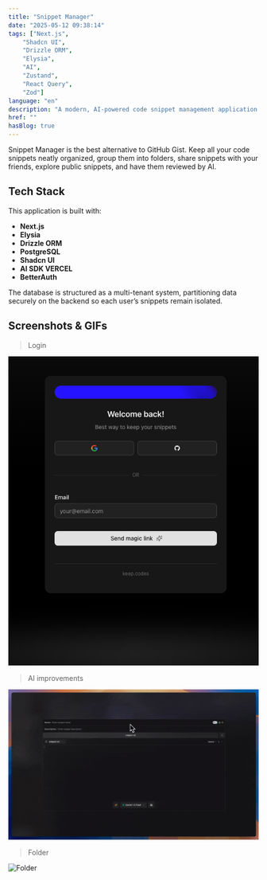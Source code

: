 ```yaml
---
title: "Snippet Manager"
date: "2025-05-12 09:38:14"
tags: ["Next.js",
    "Shadcn UI",
    "Drizzle ORM",
    "Elysia",
    "AI",
    "Zustand",
    "React Query",
    "Zod"]
language: "en"
description: "A modern, AI-powered code snippet management application that enables you to create, organize, and share your code snippets."
href: ""
hasBlog: true
---
```


Snippet Manager is the best alternative to GitHub Gist. Keep all your code snippets neatly organized, group them into folders, share snippets with your friends, explore public snippets, and have them reviewed by AI.

## Tech Stack

This application is built with:

- **Next.js**  
- **Elysia**  
- **Drizzle ORM**  
- **PostgreSQL**  
- **Shadcn UI**  
- **AI SDK VERCEL**  
- **BetterAuth**  

The database is structured as a multi-tenant system, partitioning data securely on the backend so each user’s snippets remain isolated.


## Screenshots & GIFs

> Login

![Login](./login.png)

> AI improvements

![Ai](./ai-improvement.gif)

> Folder

![Folder](./folder.gif)